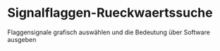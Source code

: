 # Signalflaggen-Rueckwaertssuche
Flaggensignale grafisch auswählen und die Bedeutung über Software ausgeben
